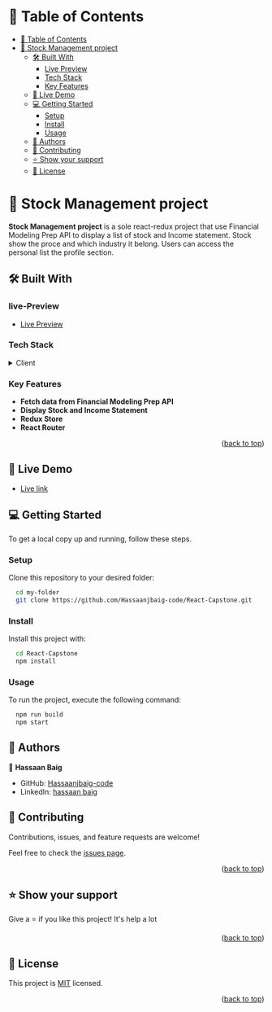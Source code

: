 <a name="readme-top"></a>


# 📗 Table of Contents

- [📗 Table of Contents](#-table-of-contents)
- [📖 Stock Management project ](#-Stock-Management-)
  - [🛠 Built With ](#-built-with-)
    - [Live Preview ](#live-preview)
    - [Tech Stack ](#tech-stack-)
    - [Key Features ](#key-features-)
  - [🚀 Live Demo ](#-live-demo-)
  - [💻 Getting Started ](#-getting-started-)
    - [Setup](#setup)
    - [Install](#install)
    - [Usage](#usage)
  - [👥 Authors ](#-authors-)
  - [🤝 Contributing ](#-contributing-)
  - [⭐️ Show your support ](#️-show-your-support-)
  - [📝 License ](#-license-)

# 📖 Stock Management project <a name="about-project"></a>

**Stock Management project** is a sole react-redux project that use Financial Modeling Prep API to display a list of stock and Income statement. Stock show the proce and which industry it belong. Users can access the personal list the profile section.

## 🛠 Built With <a name="built-with"></a>

### live-Preview 

- [Live Preview](https://www.loom.com/share/9d5a04661e7a4c6599f13c236c2dabe4/)

### Tech Stack <a name="tech-stack"></a>
<details>
  <summary>Client</summary>
  <ul>
    <li><a href="https://reactjs.org/">React.js</a></li>
  </ul>
</details>

### Key Features <a name="key-features"></a>

- **Fetch data from Financial Modeling Prep API**
- **Display Stock and Income Statement**
- **Redux Store**
- **React Router**

<p align="right">(<a href="#readme-top">back to top</a>)</p>

## 🚀 Live Demo <a name="live-demo"></a>

- [Live link](https://stirring-toffee-3398b0.netlify.app/)

## 💻 Getting Started <a name="getting-started"></a>

To get a local copy up and running, follow these steps.

### Setup

Clone this repository to your desired folder:

```sh
  cd my-folder
  git clone https://github.com/Hassaanjbaig-code/React-Capstone.git
```

### Install

Install this project with:

```sh
  cd React-Capstone
  npm install
```

### Usage

To run the project, execute the following command:

```sh
  npm run build
  npm start
```

## 👥 Authors <a name="authors"></a>

👤 **Hassaan Baig**

- GitHub: [Hassaanjbaig-code](https://github.com/Hassaanjbaig-code/)
- LinkedIn: [hassaan baig](https://www.linkedin.com/in/hassaan-jawwad-baig/)

## 🤝 Contributing <a name="contributing"></a>

Contributions, issues, and feature requests are welcome!

Feel free to check the [issues page](https://github.com/Hassaanjbaig-code/React-Capstone/issues).

<p align="right">(<a href="#readme-top">back to top</a>)</p>

## ⭐️ Show your support <a name="support"></a>

Give a ⭐️ if you like this project! It's help a lot

<p align="right">(<a href="#readme-top">back to top</a>)</p>

## 📝 License <a name="license"></a>

This project is [MIT](./LICENSE) licensed.

<p align="right">(<a href="#readme-top">back to top</a>)</p>